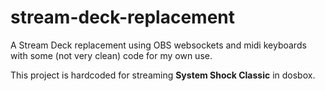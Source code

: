 # stream-deck-replacement
A Stream Deck replacement using OBS websockets and midi keyboards with some (not very clean) code for my own use.

This project is hardcoded for streaming **System Shock Classic** in dosbox.
